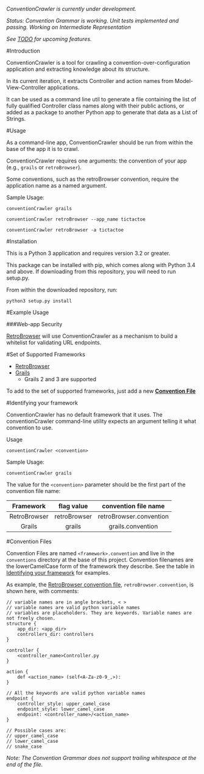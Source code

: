 _ConventionCrawler is currently under development._

_Status: Convention Grammar is working. Unit tests implemented and passing. Working on Intermediate Representation_

_See [TODO](../../blob/master/TODO.md/) for upcoming features._

#Introduction

ConventionCrawler is a tool for crawling a convention-over-configuration application and extracting knowledge
about its structure.

In its current iteration, it extracts Controller and action names from Model-View-Controller applications.

It can be used as a command line util to generate a file containing the list of fully qualified Controller class
names along with their public actions, or added as a package to another Python app to generate that data as a
List of Strings.

#Usage

As a command-line app, ConventionCrawler should be run from within the base of the app it is to crawl.

ConventionCrawler requires one arguments: the convention of your app (e.g., `grails` or `retroBrowser`).

Some conventions, such as the retroBrowser convention, require the application name as a named argument.

Sample Usage:

`conventionCrawler grails`

`conventionCrawler retroBrowser --app_name tictactoe`

`conventionCrawler retroBrowser -a tictactoe`

#Installation

This is a Python 3 application and requires version 3.2 or greater.

This package can be installed with pip, which comes along with Python 3.4 and above. If downloading from this 
repository, you will need to run setup.py.

From within the downloaded repository, run:

`python3 setup.py install`

#Example Usage

###Web-app Security

[RetroBrowser](https://github.com/allisonf/retro-browser) will use ConventionCrawler as a mechanism to build a 
whitelist for validating URL endpoints.

#Set of Supported Frameworks

* [RetroBrowser](https://github.com/allisonf/retro-browser)
* [Grails](https://grails.org)
    * Grails 2 and 3 are supported

To add to the set of supported frameworks, just add a new [**Convention File**](#convention-files)

#<a name="identifying-your-framework">Identifying your framework</a>

ConventionCrawler has no default framework that it uses. The conventionCrawler command-line utility expects
an argument telling it what convention to use.

Usage

`conventionCrawler <convention>`

Sample Usage:

`conventionCrawler grails`

The value for the `<convention>` parameter should be the first part of the convention file name:

| Framework    | flag value   | convention file name    |
| :----------: | :----------: | :---------------------: |
| RetroBrowser | retroBrowser | retroBrowser.convention |
| Grails       | grails       | grails.convention       |

#<a name="convention-files">Convention Files</a>  

Convention Files are named `<framework>.convention` and live in the `conventions` directory at the base
of this project. Convention filenames are the lowerCamelCase form of the framework they describe. See the table in
[Identifying your framework](#identifying-your-framework) for examples.

As example, the [RetroBrowser convention file](../../blob/master/conventions/retroBrowser.convention),
`retroBrowser.convention`, is shown here, with comments:

```
// variable names are in angle brackets, < >
// variable names are valid python variable names
// variables are placeholders. They are keywords. Variable names are not freely chosen.
structure {
    app_dir: <app_dir>
    controllers_dir: controllers
}

controller {
    <controller_name>Controller.py
}

action {
    def <action_name> (self<A-Za-z0-9_,>):
}

// All the keywords are valid python variable names
endpoint {
    controller_style: upper_camel_case
    endpoint_style: lower_camel_case
    endpoint: <controller_name>/<action_name>
}

// Possible cases are:
// upper_camel_case
// lower_camel_case
// snake_case
```

_Note: The Convention Grammar does not support trailing whitespace at the end of the file._